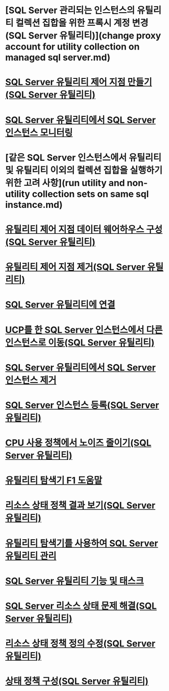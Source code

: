# [SQL Server 관리되는 인스턴스의 유틸리티 컬렉션 집합을 위한 프록시 계정 변경(SQL Server 유틸리티)](change proxy account for utility collection on managed sql server.md)
# [SQL Server 유틸리티 제어 지점 만들기(SQL Server 유틸리티)](create-a-sql-server-utility-control-point-sql-server-utility.md)
# [SQL Server 유틸리티에서 SQL Server 인스턴스 모니터링](monitor-instances-of-sql-server-in-the-sql-server-utility.md)
# [같은 SQL Server 인스턴스에서 유틸리티 및 유틸리티 이외의 컬렉션 집합을 실행하기 위한 고려 사항](run utility and non-utility collection sets on same sql instance.md)
# [유틸리티 제어 지점 데이터 웨어하우스 구성(SQL Server 유틸리티)](configure-your-utility-control-point-data-warehouse-sql-server-utility.md)
# [유틸리티 제어 지점 제거(SQL Server 유틸리티)](remove-a-utility-control-point-sql-server-utility.md)
# [SQL Server 유틸리티에 연결](connect-to-a-sql-server-utility.md)
# [UCP를 한 SQL Server 인스턴스에서 다른 인스턴스로 이동(SQL Server 유틸리티)](move-a-ucp-from-one-instance-of-sql-server-to-another-sql-server-utility.md)
# [SQL Server 유틸리티에서 SQL Server 인스턴스 제거](remove-an-instance-of-sql-server-from-the-sql-server-utility.md)
# [SQL Server 인스턴스 등록(SQL Server 유틸리티)](enroll-an-instance-of-sql-server-sql-server-utility.md)
# [CPU 사용 정책에서 노이즈 줄이기(SQL Server 유틸리티)](reduce-noise-in-cpu-utilization-policies-sql-server-utility.md)
# [유틸리티 탐색기 F1 도움말](유틸리티-탐색기-f1-도움말.md)
# [리소스 상태 정책 결과 보기(SQL Server 유틸리티)](view-resource-health-policy-results-sql-server-utility.md)
# [유틸리티 탐색기를 사용하여 SQL Server 유틸리티 관리](use-utility-explorer-to-manage-the-sql-server-utility.md)
# [SQL Server 유틸리티 기능 및 태스크](sql-server-utility-features-and-tasks.md)
# [SQL Server 리소스 상태 문제 해결(SQL Server 유틸리티)](troubleshoot-sql-server-resource-health-sql-server-utility.md)
# [리소스 상태 정책 정의 수정(SQL Server 유틸리티)](modify-a-resource-health-policy-definition-sql-server-utility.md)
# [상태 정책 구성(SQL Server 유틸리티)](configure-health-policies-sql-server-utility.md)
